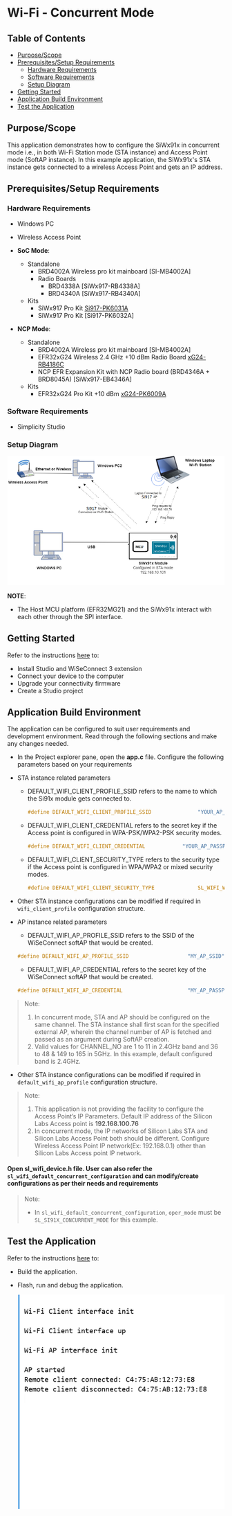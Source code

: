 # Wi-Fi - Concurrent Mode

## Table of Contents

- [Purpose/Scope](#purposescope)
- [Prerequisites/Setup Requirements](#prerequisitessetup-requirements)
  - [Hardware Requirements](#hardware-requirements)
  - [Software Requirements](#software-requirements)
  - [Setup Diagram](#setup-diagram)
- [Getting Started](#getting-started)
- [Application Build Environment](#application-build-environment)
- [Test the Application](#test-the-application)

## Purpose/Scope

This application demonstrates how to configure the SiWx91x in concurrent mode i.e., in both Wi-Fi Station mode (STA instance) and Access Point mode (SoftAP instance).
In this example application, the SiWx91x's STA instance gets connected to a wireless Access Point and gets an IP address.

## Prerequisites/Setup Requirements

### Hardware Requirements

- Windows PC
- Wireless Access Point
- **SoC Mode**:
  - Standalone
    - BRD4002A Wireless pro kit mainboard [SI-MB4002A]
    - Radio Boards 
  	  - BRD4338A [SiWx917-RB4338A]
  	  - BRD4340A [SiWx917-RB4340A]
  - Kits
  	- SiWx917 Pro Kit [Si917-PK6031A](https://www.silabs.com/development-tools/wireless/wi-fi/siwx917-pro-kit?tab=overview)
  	- SiWx917 Pro Kit [Si917-PK6032A]
  	
- **NCP Mode**:
  - Standalone
    - BRD4002A Wireless pro kit mainboard [SI-MB4002A]
    - EFR32xG24 Wireless 2.4 GHz +10 dBm Radio Board [xG24-RB4186C](https://www.silabs.com/development-tools/wireless/xg24-rb4186c-efr32xg24-wireless-gecko-radio-board?tab=overview)
    - NCP EFR Expansion Kit with NCP Radio board (BRD4346A + BRD8045A) [SiWx917-EB4346A]
  - Kits
  	- EFR32xG24 Pro Kit +10 dBm [xG24-PK6009A](https://www.silabs.com/development-tools/wireless/efr32xg24-pro-kit-10-dbm?tab=overview)

### Software Requirements

- Simplicity Studio

### Setup Diagram

![Figure: Setup Diagram SoC and NCP Mode for Access point Example](resources/readme/concurrent_soc_ncp.png)

**NOTE**:

- The Host MCU platform (EFR32MG21) and the SiWx91x interact with each other through the SPI interface.

## Getting Started

Refer to the instructions [here](https://docs.silabs.com/wiseconnect/latest/wiseconnect-getting-started/) to:

- Install Studio and WiSeConnect 3 extension
- Connect your device to the computer
- Upgrade your connectivity firmware
- Create a Studio project

## Application Build Environment

The application can be configured to suit user requirements and development environment. Read through the following sections and make any changes needed.
- In the Project explorer pane, open the **app.c** file. Configure the following parameters based on your requirements

- STA instance related parameters

  - DEFAULT_WIFI_CLIENT_PROFILE_SSID refers to the name to which the Si91x module gets connected to.

  	```c
  	#define DEFAULT_WIFI_CLIENT_PROFILE_SSID               "YOUR_AP_SSID"
  	```

  - DEFAULT_WIFI_CLIENT_CREDENTIAL refers to the secret key if the Access point is configured in WPA-PSK/WPA2-PSK security modes.

  	```c
  	#define DEFAULT_WIFI_CLIENT_CREDENTIAL            "YOUR_AP_PASSPHRASE"
  	```
  	
  - DEFAULT_WIFI_CLIENT_SECURITY_TYPE refers to the security type if the Access point is configured in WPA/WPA2 or mixed security modes.

  	```c
  	#define DEFAULT_WIFI_CLIENT_SECURITY_TYPE              SL_WIFI_WPA2 
  	```
- Other STA instance configurations can be modified if required in `wifi_client_profile` configuration structure.

- AP instance related parameters

	- DEFAULT_WIFI_AP_PROFILE_SSID refers to the SSID of the WiSeConnect softAP that would be created.

  	```c
  	#define DEFAULT_WIFI_AP_PROFILE_SSID                   "MY_AP_SSID"
  	```

	- DEFAULT_WIFI_AP_CREDENTIAL refers to the secret key of the WiSeConnect softAP that would be created.

  	```c
  	#define DEFAULT_WIFI_AP_CREDENTIAL                     "MY_AP_PASSPHRASE"
    ```

> Note:
>
> 1. In concurrent mode, STA and AP should be configured on the same channel. The STA instance shall first scan for the specified external AP, wherein the channel number of AP is fetched and passed as an argument during SoftAP creation.
> 2. Valid values for CHANNEL_NO are 1 to 11 in 2.4GHz band and 36 to 48 & 149 to 165 in 5GHz. In this example, default configured band is 2.4GHz.

- Other STA instance configurations can be modified if required in `default_wifi_ap_profile` configuration structure.

> Note:
>
> 1. This application is not providing the facility to configure the Access Point’s IP Parameters. Default IP address of the Silicon Labs Access point is **192.168.100.76**
> 2. In concurrent mode, the IP networks of Silicon Labs STA and Silicon Labs Access Point both should be different. Configure Wireless Access Point IP network(Ex: 192.168.0.1) other than Silicon Labs Access point IP network.

#### Open **sl_wifi_device.h** file. User can also refer the `sl_wifi_default_concurrent_configuration` and can modify/create configurations as per their needs and requirements
>
> Note:
>
> - In `sl_wifi_default_concurrent_configuration`, `oper_mode` must be `SL_SI91X_CONCURRENT_MODE` for this example.

## Test the Application

Refer to the instructions [here](https://docs.silabs.com/wiseconnect/latest/wiseconnect-getting-started/) to:

- Build the application.
- Flash, run and debug the application.

   ![Application prints](resources/readme/output_soc.png)